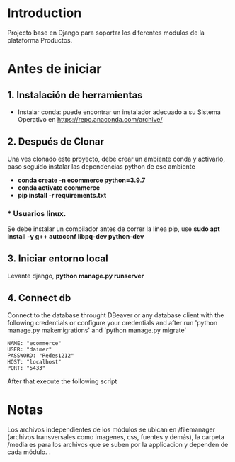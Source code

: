 # Introduction 
Projecto base en Django para soportar los diferentes módulos de la plataforma Productos. 

# Antes de iniciar
## 1.	Instalación de herramientas
- Instalar conda: puede encontrar un instalador adecuado a su Sistema Operativo en https://repo.anaconda.com/archive/

## 2.	Después de Clonar
Una ves clonado este proyecto, debe crear un ambiente conda y activarlo, paso seguido instalar las dependencias python de ese ambiente 
- **conda create -n ecommerce python=3.9.7**
- **conda activate ecommerce**
- **pip install -r requirements.txt**

### \* Usuarios linux.
Se debe instalar un compilador antes de correr la línea pip, use **sudo apt install -y g++ autoconf libpq-dev python-dev**

## 3.	Iniciar entorno local
Levante django, **python manage.py runserver**


## 4.   Connect db
Connect to the database throught DBeaver or any database client with the following credentials or configure your credentials and after run 'python manage.py makemigrations' and 'python manage.py migrate'
```text
NAME: "ecommerce"
USER: "daimer"
PASSWORD: "Redes1212"
HOST: "localhost"
PORT: "5433"
```
After that execute the following script


# Notas
Los archivos independientes de los módulos se ubican en /filemanager (archivos transversales como imagenes, css, fuentes y demás), la carpeta /media es para los archivos que se suben por la applicacion y dependen de cada módulo.
. 

